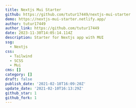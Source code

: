 ```yaml
---
title: Nextjs Mui Starter
github: https://github.com/tutur17449/nextjs-mui-starter
demo: https://nextjs-mui-starter.netlify.app/
author: tutur17449
author_link: https://github.com/tutur17449
date: 2023-11-30T14:05:14.114Z
description: Starter for Nextjs app with MUI
ssg:
  - Nextjs
css:
  - Tailwind
  - SCSS
  - Mui
cms: []
category: []
draft: false
publish_date: '2021-02-10T16:09:20Z'
update_date: '2021-02-10T16:13:29Z'
github_star: 1
github_fork: 1
---
```

